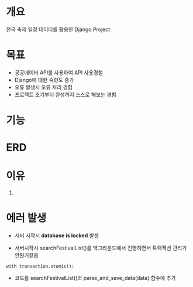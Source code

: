 # 개요  
전국 축제 일정 데이터를 활용한 Django Project

# 목표  
- 공공데이터 API를 사용하여 API 사용경험  
- Django에 대한 숙련도 증가  
- 오류 발생시 오류 처리 경험 
- 프로젝트 초기부터 완성까지 스스로 해보는 경험  

# 기능  


# ERD


# 이유

1. 


# 에러 발생
- 서버 시작시 **database is locked** 발생

- 서버시작시 searchFestivalList()를 백그라운드에서 진행하면서 트랙잭션 관리가 안된거같음

```
with transaction.atomic():
```
- 코드를 searchFestivalList()와 parse_and_save_data(data):함수에 추가